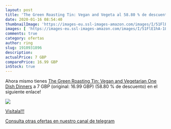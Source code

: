 ```yaml
---
layout: post
title: 'The Green Roasting Tin: Vegan and Vegeta al 58.80 % de descuento'
date: 2020-01-16 08:54:40
thumbnailImage: 'https://images-eu.ssl-images-amazon.com/images/I/51FlE1hA-1L._SL200_.jpg'
images: [ 'https://images-eu.ssl-images-amazon.com/images/I/51FlE1hA-1L._SL200_.jpg' ]
comments: true
category: ofertas
author: ring
slug: 1910931896
description:
actualPrice: 7 GBP
comparePrice: 16.99 GBP
inStock: true
---
```


Ahora mismo tienes [The Green Roasting Tin: Vegan and Vegetarian One Dish Dinners](https://www.amazon.com/dp/1910931896/?tag=redken08-20) a 7 GBP (original: 16.99 GBP) (58.80 %  de descuento) en el siguiente enlace!

[![](https://images-eu.ssl-images-amazon.com/images/I/51FlE1hA-1L._SL200_.jpg)](https://www.amazon.com/dp/1910931896/?tag=redken08-20)

[Visítala!!!](https://www.amazon.com/dp/1910931896/?tag=redken08-20)

[Consulta otras ofertas en nuestro canal de telegram](https://t.me/s/ofertas25)
